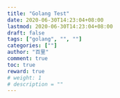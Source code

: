```yaml
---
title: "Golang Test"
date: 2020-06-30T14:23:04+08:00
lastmod: 2020-06-30T14:23:04+08:00
draft: false
tags: ["golang", "", ""]
categories: [""]
author: "百里"
comment: true
toc: true
reward: true
# weight: 1
# description = ""
---
```


